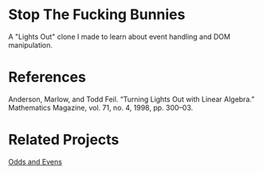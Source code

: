 # Stop The Fucking Bunnies
A "Lights Out" clone I made to learn about event handling and DOM manipulation.

# References
Anderson, Marlow, and Todd Feil. “Turning Lights Out with Linear Algebra.” Mathematics Magazine, vol. 71, no. 4, 1998, pp. 300–03.

# Related Projects
[Odds and Evens](https://github.com/superepicninjaswag/odds-and-evens)
